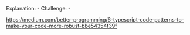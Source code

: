 Explanation: -
Challenge: -


https://medium.com/better-programming/6-typescript-code-patterns-to-make-your-code-more-robust-bbe54354f39f
